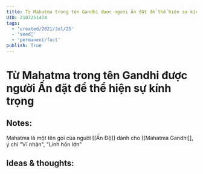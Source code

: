 ```yaml
---
title: Từ Mahatma trong tên Gandhi được người Ấn đặt để thể hiện sự kính trọng
UID: 2107251424
tags:
  - 'created/2021/Jul/25'
  - 'seed🥜'
  - 'permanent/fact'
publish: True
---
```

# Từ Mahatma trong tên Gandhi được người Ấn đặt để thể hiện sự kính trọng

## Notes:
Mahatma là một tên gọi của người [[Ấn Độ]] dành cho [[Mahatma Gandhi]], ý chỉ "Vĩ nhân", "Linh hồn lớn"

## Ideas & thoughts:
